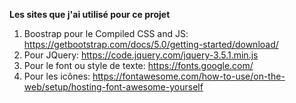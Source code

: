 **Les sites que j'ai utilisé pour ce projet**

1. Boostrap pour le Compiled CSS and JS: https://getbootstrap.com/docs/5.0/getting-started/download/
2. Pour JQuery: https://code.jquery.com/jquery-3.5.1.min.js
3. Pour le font ou style de texte: https://fonts.google.com/ 
4. Pour les icônes: https://fontawesome.com/how-to-use/on-the-web/setup/hosting-font-awesome-yourself